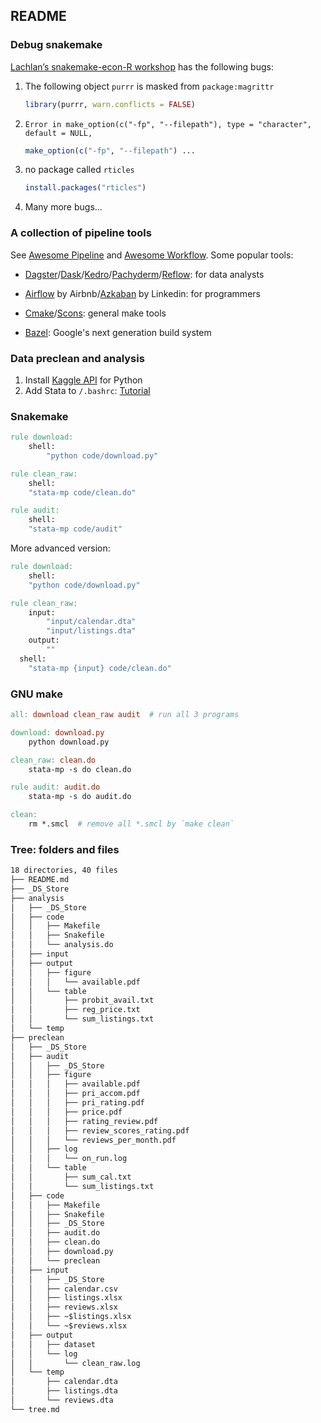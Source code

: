 ## README

### Debug snakemake

[Lachlan’s snakemake-econ-R workshop](https://github.com/lachlandeer/snakemake-econ-r) has the following bugs:

1. The following object `purrr` is masked from `package:magrittr`

   ```R
   library(purrr, warn.conflicts = FALSE)
   ```

2. `Error in make_option(c("-fp", "--filepath"), type = "character", default = NULL,`

   ```R
   make_option(c("-fp", "--filepath") ...
   ```

3. no package called `rticles`

   ```R
   install.packages("rticles")
   ```

4. Many more bugs...



### A collection of pipeline tools

See [Awesome Pipeline](https://github.com/pditommaso/awesome-pipeline) and [Awesome Workflow](https://github.com/meirwah/awesome-workflow-engines). Some popular tools:

- [Dagster](https://github.com/dagster-io/dagster)/[Dask](https://github.com/dask/dask)/[Kedro](https://github.com/quantumblacklabs/kedro)/[Pachyderm](https://github.com/pachyderm/pachyderm)/[Reflow](https://github.com/grailbio/reflow): for data analysts

- [Airflow](https://github.com/apache/airflow) by Airbnb/[Azkaban](https://github.com/azkaban/azkaban) by Linkedin: for programmers
- [Cmake](https://cmake.org/)/[Scons](https://scons.org/): general make tools
- [Bazel](https://bazel.build): Google's next generation build system



### Data preclean and analysis

1. Install [Kaggle API](https://github.com/Kaggle/kaggle-api) for Python
2. Add Stata to `/.bashrc`: [Tutorial](https://www.stata.com/support/faqs/mac/advanced-topics/#batch)



### Snakemake

```makefile
rule download:
	shell:
		"python code/download.py"

rule clean_raw:
	shell:
  	"stata-mp code/clean.do"

rule audit:
	shell:
  	"stata-mp code/audit"
```

More advanced version:

```makefile
rule download:
	shell:
  	"python code/download.py"

rule clean_raw:
	input:
		"input/calendar.dta"
		"input/listings.dta"
	output:
		""
  shell:
  	"stata-mp {input} code/clean.do"
```



### GNU make

```makefile
all: download clean_raw audit  # run all 3 programs

download: download.py
	python download.py

clean_raw: clean.do
	stata-mp -s do clean.do

rule audit: audit.do
	stata-mp -s do audit.do

clean:
	rm *.smcl  # remove all *.smcl by `make clean`
```

### Tree: folders and files

```txt
18 directories, 40 files
├── README.md
├── _DS_Store
├── analysis
│   ├── _DS_Store
│   ├── code
│   │   ├── Makefile
│   │   ├── Snakefile
│   │   └── analysis.do
│   ├── input
│   ├── output
│   │   ├── figure
│   │   │   └── available.pdf
│   │   └── table
│   │       ├── probit_avail.txt
│   │       ├── reg_price.txt
│   │       └── sum_listings.txt
│   └── temp
├── preclean
│   ├── _DS_Store
│   ├── audit
│   │   ├── _DS_Store
│   │   ├── figure
│   │   │   ├── available.pdf
│   │   │   ├── pri_accom.pdf
│   │   │   ├── pri_rating.pdf
│   │   │   ├── price.pdf
│   │   │   ├── rating_review.pdf
│   │   │   ├── review_scores_rating.pdf
│   │   │   └── reviews_per_month.pdf
│   │   ├── log
│   │   │   └── on_run.log
│   │   └── table
│   │       ├── sum_cal.txt
│   │       └── sum_listings.txt
│   ├── code
│   │   ├── Makefile
│   │   ├── Snakefile
│   │   ├── _DS_Store
│   │   ├── audit.do
│   │   ├── clean.do
│   │   ├── download.py
│   │   └── preclean
│   ├── input
│   │   ├── _DS_Store
│   │   ├── calendar.csv
│   │   ├── listings.xlsx
│   │   ├── reviews.xlsx
│   │   ├── ~$listings.xlsx
│   │   └── ~$reviews.xlsx
│   ├── output
│   │   ├── dataset
│   │   └── log
│   │       └── clean_raw.log
│   └── temp
│       ├── calendar.dta
│       ├── listings.dta
│       └── reviews.dta
└── tree.md
```